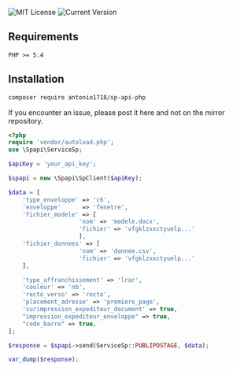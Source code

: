 [doc]: http://sandox-sp-api/?php#

![MIT License](https://img.shields.io/badge/license-MIT-007EC7.svg?style=flat-square)
![Current Version](https://img.shields.io/badge/version-1.1.8-green.svg)

## Requirements

`PHP >= 5.4`

## Installation

``` bash
composer require antonio1718/sp-api-php
```
If you encounter an issue, please post it here and not on the mirror repository.

````php
<?php
require 'vendor/autoload.php';
use \Spapi\ServiceSp;

$apiKey = 'your_api_key';

$spapi = new \Spapi\SpClient($apiKey);

$data = [
	'type_enveloppe' => 'c6',
	'enveloppe' 	 => 'fenetre',
	'fichier_modele' => [
					'nom' => 'modele.docx',
					'fichier' => 'vfgklzxxctyuelp...'
					],
	'fichier_donnees' => [
					'nom' => 'donnee.csv',
					'fichier' => 'vfgklzxxctyuelp...'
	],

	'type_affranchissement' => 'lrar',
	'couleur' => 'nb',
	'recto_verso' => 'recto',
	'placement_adresse' => 'premiere_page',
	'surimpression_expediteur_document' => true,
	"impression_expediteur_enveloppe" => true,
    "code_barre" => true,
];

$response = $spapi->send(ServiceSp::PUBLIPOSTAGE, $data);

var_dump($response);
````
